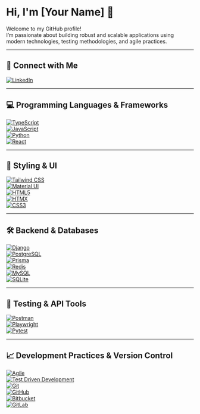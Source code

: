 # Hi, I'm [Your Name] 👋

Welcome to my GitHub profile!  
I’m passionate about building robust and scalable applications using modern technologies, testing methodologies, and agile practices.

---

## 🔗 Connect with Me

[![LinkedIn](https://img.shields.io/badge/LinkedIn-0A66C2?style=for-the-badge&logo=linkedin&logoColor=white)](https://www.linkedin.com/in/yourlinkedin/)

---

## 💻 Programming Languages & Frameworks

[![TypeScript](https://img.shields.io/badge/TypeScript-3178C6?style=for-the-badge&logo=typescript&logoColor=white)](https://www.typescriptlang.org/)  
[![JavaScript](https://img.shields.io/badge/JavaScript-F7DF1E?style=for-the-badge&logo=javascript&logoColor=black)](https://developer.mozilla.org/en-US/docs/Web/JavaScript)  
[![Python](https://img.shields.io/badge/Python-3776AB?style=for-the-badge&logo=python&logoColor=white)](https://www.python.org/)  
[![React](https://img.shields.io/badge/React-61DAFB?style=for-the-badge&logo=react&logoColor=black)](https://reactjs.org/)  

---

## 🎨 Styling & UI

[![Tailwind CSS](https://img.shields.io/badge/Tailwind_CSS-38B2AC?style=for-the-badge&logo=tailwind-css&logoColor=white)](https://tailwindcss.com/)  
[![Material UI](https://img.shields.io/badge/Material_UI-0081CB?style=for-the-badge&logo=mui&logoColor=white)](https://mui.com/)  
[![HTML5](https://img.shields.io/badge/HTML5-E34F26?style=for-the-badge&logo=html5&logoColor=white)](https://developer.mozilla.org/en-US/docs/Web/Guide/HTML/HTML5)  
[![HTMX](https://img.shields.io/badge/HTMX-99EDC3?style=for-the-badge&logo=htmx&logoColor=black)](https://htmx.org/)  
[![CSS3](https://img.shields.io/badge/CSS3-1572B6?style=for-the-badge&logo=css3&logoColor=white)](https://developer.mozilla.org/en-US/docs/Web/CSS)

---

## 🛠️ Backend & Databases

[![Django](https://img.shields.io/badge/Django-092E20?style=for-the-badge&logo=django&logoColor=white)](https://www.djangoproject.com/)  
[![PostgreSQL](https://img.shields.io/badge/PostgreSQL-336791?style=for-the-badge&logo=postgresql&logoColor=white)](https://www.postgresql.org/)  
[![Prisma](https://img.shields.io/badge/Prisma-2D3748?style=for-the-badge&logo=prisma&logoColor=blue)](https://www.prisma.io/)  
[![Redis](https://img.shields.io/badge/Redis-DC382D?style=for-the-badge&logo=redis&logoColor=white)](https://redis.io/)  
[![MySQL](https://img.shields.io/badge/MySQL-4479A1?style=for-the-badge&logo=mysql&logoColor=white)](https://www.mysql.com/)  
[![SQLite](https://img.shields.io/badge/SQLite-003B57?style=for-the-badge&logo=sqlite&logoColor=white)](https://www.sqlite.org/index.html)

---

## 🧪 Testing & API Tools

[![Postman](https://img.shields.io/badge/Postman-FF6C37?style=for-the-badge&logo=postman&logoColor=white)](https://www.postman.com/)  
[![Playwright](https://img.shields.io/badge/Playwright-000000?style=for-the-badge&logo=playwright&logoColor=white)](https://playwright.dev/)  
[![Pytest](https://img.shields.io/badge/Pytest-50546C?style=for-the-badge&logo=pytest&logoColor=white)](https://docs.pytest.org/)  

---

## 📈 Development Practices & Version Control

[![Agile](https://img.shields.io/badge/Agile-FF6600?style=for-the-badge)](https://www.agilealliance.org/agile101/)  
[![Test Driven Development](https://img.shields.io/badge/Test_Driven_Development-007ACC?style=for-the-badge)](https://en.wikipedia.org/wiki/Test-driven_development)  
[![Git](https://img.shields.io/badge/Git-F05032?style=for-the-badge&logo=git&logoColor=white)](https://git-scm.com/)  
[![GitHub](https://img.shields.io/badge/GitHub-181717?style=for-the-badge&logo=github&logoColor=white)](https://github.com/)  
[![Bitbucket](https://img.shields.io/badge/Bitbucket-0052CC?style=for-the-badge&logo=bitbucket&logoColor=white)](https://bitbucket.org/)  
[![GitLab](https://img.shields.io/badge/GitLab-FCA121?style=for-the-badge&logo=gitlab&logoColor=white)](https://gitlab.com/)

